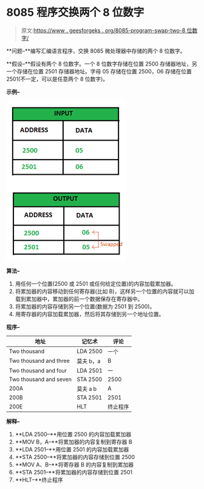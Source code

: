 # 8085 程序交换两个 8 位数字

> 原文:[https://www . geesforgeks . org/8085-program-swap-two-8 位数字/](https://www.geeksforgeeks.org/8085-program-swap-two-8-bit-numbers/)

**问题–**编写汇编语言程序，交换 8085 微处理器中存储的两个 8 位数字。

**假设–**假设有两个 8 位数字。一个 8 位数字存储在位置 2500 存储器地址，另一个存储在位置 2501 存储器地址。字母 05 存储在位置 2500，06 存储在位置 2501(不一定，可以是任意两个 8 位数字)。

**示例–**

![](img/b0ef00ea7f531ed5a03081978ba4cb68.png)

**算法–**

1.  用任何一个位置(2500 或 2501 或任何给定位置)的内容加载累加器。
2.  将累加器的内容移动到任何寄存器(比如 B)，这样另一个位置的内容就可以加载到累加器中，累加器的前一个数据保存在寄存器中。
3.  将累加器的内容存储到另一个位置(数据为 2501 到 2500)。
4.  用寄存器的内容加载累加器，然后将其存储到另一个地址位置。

**程序–**

<center>

| 地址 | 记忆术 | 评论 |
| --- | --- | --- |
| Two thousand | LDA 2500 | 一个 |
| Two thousand and three | 莫夫 b，a | B |
| Two thousand and four | LDA 2501 | 一 |
| Two thousand and seven | STA 2500 | 2500 |
| 200A | 莫夫 a b | A |
| 200B | STA 2501 | 2501 |
| 200E | HLT | 终止程序 |

</center>

**解释–**

1.  **LDA 2500–**用位置 2500 的内容加载累加器
2.  **MOV B，A–**将累加器的内容复制到寄存器 B
3.  **LDA 2501–**用位置 2501 的内容加载累加器
4.  **STA 2500–**将累加器的内容存储到位置 2500
5.  **MOV A、B–**将寄存器 B 的内容复制到累加器
6.  **STA 2501–**将累加器的内容存储到位置 2501
7.  **HLT–**终止程序